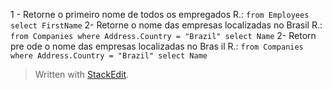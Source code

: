 
1 - Retorne o primeiro nome de todos os empregados
	R.: `from Employees select FirstName`
2- Retorne o nome das empresas localizadas no Brasil
	R.: `from Companies where Address.Country = "Brazil" select Name`
2- Retorn pre ode o nome das empresas localizadas no Bras
il
	R.: `from Companies where Address.Country = "Brazil" select Name`
> Written with [StackEdit](https://stackedit.io/).
<!--stackedit_data:
eyJoaXN0b3J5IjpbLTE4NzcwOTY5MjUsLTEzMzU2MDA2MSwtMT
A0NzU0OTE0OCwxNTYyNjYxNjYxLDczMDk5ODExNl19
-->